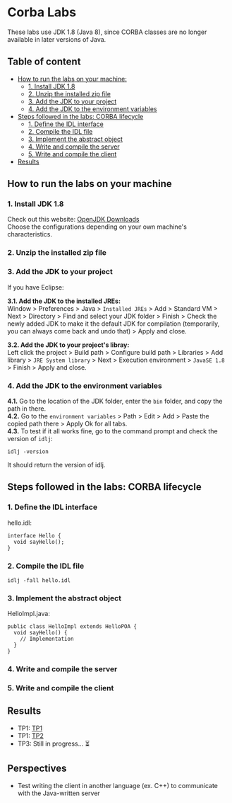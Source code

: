 # Corba Labs

These labs use JDK 1.8 (Java 8), since CORBA classes are no longer available in later versions of Java.

## Table of content

- [How to run the labs on your machine:](#how-to-run-the-labs-on-your-machine)
    - [1. Install JDK 1.8](#1-install-jdk-18)
    - [2. Unzip the installed zip file](#2-unzip-the-installed-zip-file)
    - [3. Add the JDK to your project](#3-add-the-jdk-to-your-project)
    - [4. Add the JDK to the environment variables](#4-add-the-jdk-to-the-environment-variables)
- [Steps followed in the labs: CORBA lifecycle](#steps-followed-in-the-labs-corba-lifecycle)
    - [1. Define the IDL interface](#1-define-the-idl-interface)
    - [2. Compile the IDL file](#2-compile-the-idl-file)
    - [3. Implement the abstract object](#3-implement-the-abstract-object)
    - [4. Write and compile the server](#4-write-and-compile-the-server)
    - [5. Write and compile the client](#5-write-and-compile-the-client)
 - [Results](#results)

## How to run the labs on your machine
### 1. Install JDK 1.8

Check out this website: [OpenJDK Downloads](https://www.openlogic.com/openjdk-downloads?field_java_parent_version_target_id=416&field_operating_system_target_id=436&field_architecture_target_id=391&field_java_package_target_id=396) <br />
Choose the configurations depending on your own machine's characteristics.

### 2. Unzip the installed zip file

### 3. Add the JDK to your project

If you have Eclipse: <br />

**3.1. Add the JDK to the installed JREs:** <br />
Window > Preferences > Java > `Installed JREs` > Add > Standard VM > Next > Directory > Find and select your JDK folder > Finish > Check the newly added JDK to make it the default JDK for compilation (temporarily, you can always come back and undo that) > Apply and close.

**3.2. Add the JDK to your project's libray:** <br />
Left click the project > Build path > Configure build path > Libraries > Add library > `JRE System library` > Next > Execution environment > `JavaSE 1.8` > Finish > Apply and close.

### 4. Add the JDK to the environment variables

**4.1.** Go to the location of the JDK folder, enter the `bin` folder, and copy the path in there. <br />
**4.2.** Go to the `environment variables` > Path > Edit > Add > Paste the copied path there > Apply Ok for all tabs. <br />
**4.3.** To test if it all works fine, go to the command prompt and check the version of `idlj`:
```
idlj -version
```
It should return the version of idlj.

## Steps followed in the labs: CORBA lifecycle

### 1. Define the IDL interface
hello.idl:
```
interface Hello {
  void sayHello();
}
```

### 2. Compile the IDL file
```
idlj -fall hello.idl
```

### 3. Implement the abstract object
HelloImpl.java:
```
public class HelloImpl extends HelloPOA {
  void sayHello() {
    // Implementation
  }
}
```

### 4. Write and compile the server 

### 5. Write and compile the client

## Results
- TP1: [TP1](TP1-Corba/)
- TP1: [TP2](TP2-Corba/)
- TP3: Still in progress... :hourglass_flowing_sand:

## Perspectives
- Test writing the client in another language (ex. C++) to communicate with the Java-written server
